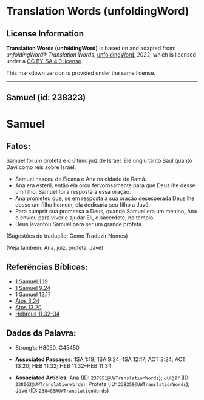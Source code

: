 # Translation Words (unfoldingWord)

## License Information

**Translation Words (unfoldingWord)** is based on and adapted from: _unfoldingWord® Translation Words_, [unfoldingWord](https://unfoldingword.org/utw), 2022, which is licensed under a [CC BY-SA 4.0 license](https://creativecommons.org/licenses/by-sa/4.0/legalcode.en).

This markdown version is provided under the same license.



--------------------------------

## Samuel (id: 238323)

Samuel
======

Fatos:
------

Samuel foi um profeta e o último juiz de Israel. Ele ungiu tanto Saul quanto Davi como reis sobre Israel.

* Samuel nasceu de Elcana e Ana na cidade de Ramá.
* Ana era estéril, então ela orou fervorosamente para que Deus lhe desse um filho. Samuel foi a resposta a essa oração.
* Ana prometeu que, se em resposta à sua oração desesperada Deus lhe desse um filho homem, ela dedicaria seu filho a Javé.
* Para cumprir sua promessa a Deus, quando Samuel era um menino, Ana o enviou para viver e ajudar Eli, o sacerdote, no templo.
* Deus levantou Samuel para ser um grande profeta.

(Sugestões de tradução: Como Traduzir Nomes)

(Veja também: Ana, juiz, profeta, Javé)

Referências Bíblicas:
---------------------

* [1 Samuel 1\.19](https://ref.ly/1Sam1:19)
* [1 Samuel 9\.24](https://ref.ly/1Sam9:24)
* [1 Samuel 12\.17](https://ref.ly/1Sam12:17)
* [Atos 3\.24](https://ref.ly/Acts3:24)
* [Atos 13\.20](https://ref.ly/Acts13:20)
* [Hebreus 11\.32–34](https://ref.ly/Heb11:32-Heb11:34)

Dados da Palavra:
-----------------

* Strong’s: H8050, G45450

* **Associated Passages:** 1SA 1:19; 1SA 9:24; 1SA 12:17; ACT 3:24; ACT 13:20; HEB 11:32; HEB 11:32–HEB 11:34
* **Associated Articles:** Ana (ID: `237951@UWTranslationWords`); Julgar (ID: `238062@UWTranslationWords`); Profeta (ID: `238259@UWTranslationWords`); Javé (ID: `238486@UWTranslationWords`)

